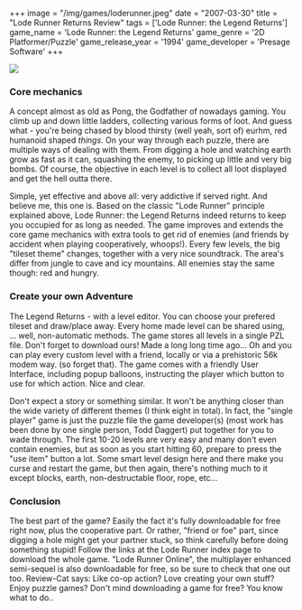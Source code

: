 +++
image = "/img/games/loderunner.jpeg"
date = "2007-03-30"
title = "Lode Runner Returns Review"
tags = ['Lode Runner: the Legend Returns']
game_name = 'Lode Runner: the Legend Returns'
game_genre = '2D Platformer/Puzzle'
game_release_year = '1994'
game_developer = 'Presage Software'
+++

<img src="/img/Guides/LodeRunnerReturns.jpg">

### Core mechanics

A concept almost as old as Pong, the Godfather of nowadays gaming. You climb up and down little ladders, collecting various forms of loot. And guess what - you're being chased by blood thirsty (well yeah, sort of) eurhm, red humanoid shaped *things*. On your way through each puzzle, there are multiple ways of dealing with them. From digging a hole and watching earth grow as fast as it can, squashing the enemy, to picking up little and very big bombs. Of course, the objective in each level is to collect all loot displayed and get the hell outta there.

Simple, yet effective and above all: very addictive if served right. And believe me, this one is. Based on the classic "Lode Runner" principle explained above, Lode Runner: the Legend Returns indeed returns to keep you occupied for as long as needed. The game improves and extends the core game mechanics with extra tools to get rid of enemies (and friends by accident when playing cooperatively, whoops!). Every few levels, the big "tileset theme" changes, together with a very nice soundtrack. The area's differ from jungle to cave and icy mountains. All enemies stay the same though: red and hungry.

### Create your own Adventure

The Legend Returns - with a level editor. You can choose your prefered tileset and draw/place away. Every home made level can be shared using, ... well, non-automatic methods. The game stores all levels in a single PZL file. Don't forget to download ours! Made a long long time ago... Oh and you can play every custom level with a friend, locally or via a prehistoric 56k modem way. (so forget that). The game comes with a friendly User Interface, including popup balloons, instructing the player which button to use for which action. Nice and clear.

Don't expect a story or something similar. It won't be anything closer than the wide variety of different themes (I think eight in total). In fact, the "single player" game is just the puzzle file the game developer(s) (most work has been done by one single person, Todd Daggert) put together for you to wade through. The first 10-20 levels are very easy and many don't even contain enemies, but as soon as you start hitting 60, prepare to press the "use item" button a lot. Some smart level design here and there make you curse and restart the game, but then again, there's nothing much to it except blocks, earth, non-destructable floor, rope, etc...

### Conclusion

The best part of the game? Easily the fact it's fully downloadable for free right now, plus the cooperative part. Or rather, "friend or foe" part, since digging a hole might get your partner stuck, so think carefully before doing something stupid! Follow the links at the Lode Runner index page to download the whole game. "Lode Runner Online", the multiplayer enhanced semi-sequel is also downloadable for free, so be sure to check that one out too.
Review-Cat says: Like co-op action? Love creating your own stuff? Enjoy puzzle games? Don't mind downloading a game for free? You know what to do..
 
